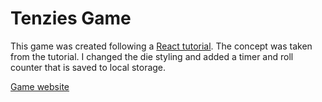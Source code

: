 # Tenzies Game

This game was created following a [React tutorial](https://www.youtube.com/watch?v=bMknfKXIFA8&t=5118s&ab_channel=freeCodeCamp.org). The concept was taken from the tutorial. I changed the die styling and added a timer and roll counter that is saved to local storage.

[Game website](https://alextownson.github.io/tenzies/dist/)
